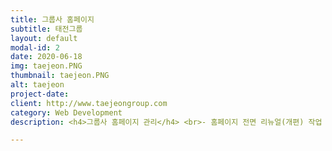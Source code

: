 ```yaml
---
title: 그룹사 홈페이지
subtitle: 태전그룹
layout: default
modal-id: 2
date: 2020-06-18
img: taejeon.PNG
thumbnail: taejeon.PNG
alt: taejeon
project-date: 
client: http://www.taejeongroup.com
category: Web Development
description: <h4>그룹사 홈페이지 관리</h4> <br>- 홈페이지 전면 리뉴얼(개편) 작업 <br>- 업체 및 일정 관리<br><br><h4>사용한 언어</h4>html<br>php<br>javascript<br>css<br><br><br>그룹사 홈페이지 리뉴얼을 외주업체 퍼블리셔 1명과 함께 하였습니다. 메뉴 구성 및 화면 기획에 참여하였고 아파치 서버 설정, 퍼블리싱 작업물을 입히는 작업 등 전반적인 개발 담당을 맡아 진행하였습니다. 

---
```

